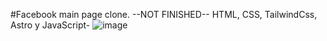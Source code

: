 #Facebook main page clone. --NOT FINISHED--
HTML, CSS, TailwindCss, Astro y JavaScript-
![image](https://github.com/nazaghitarroni/StaticBook-Static-Facebook-Clone-for-Development-Practice/assets/108306291/d049098e-1a2a-425b-bbcb-843c0696580c)
